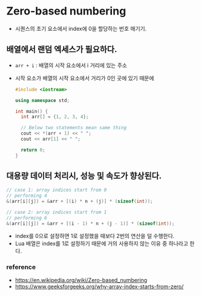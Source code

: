 # Zero-based numbering

- 시퀀스의 초기 요소에서 index에 0을 할당하는 번호 매기기.

## 배열에서 랜덤 엑세스가 필요하다.

- `arr + i` : 배열의 시작 요소에서 i 거리에 있는 주소
- 시작 요소가 배열의 시작 요소에서 거리가 0인 곳에 있기 때문에

  ```c++
  #include <iostream>

  using namespace std;

  int main() {
    int arr[] = {1, 2, 3, 4};

    // Below two statements mean same thing
    cout << *(arr + 1) << " ";
    cout << arr[1] << " ";

    return 0;
  }
  ```

## 대용량 데이터 처리시, 성능 및 속도가 향상된다.

```c++
// case 1: array indices start from 0
// performing 4
&(arr[i][j]) = &arr + [(i) * n + (j)] * (sizeof(int));

// case 2: array indices start from 1
// performing 6
&(arr[i][j]) = &arr + [(i - 1) * n + (j - 1)] * (sizeof(int));
```

- index를 0으로 설정하면 1로 설정했을 때보다 2번의 연산을 덜 수행한다.
- Lua 배열은 index를 1로 설정하기 때문에 거의 사용하지 않는 이유 중 하나라고 한다.

### reference

- https://en.wikipedia.org/wiki/Zero-based_numbering
- https://www.geeksforgeeks.org/why-array-index-starts-from-zero/
